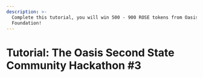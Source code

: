 ```yaml
---
description: >-
  Complete this tutorial, you will win 500 - 900 ROSE tokens from Oasis
  Foundation!
---
```


# Tutorial: The Oasis Second State Community Hackathon \#3

